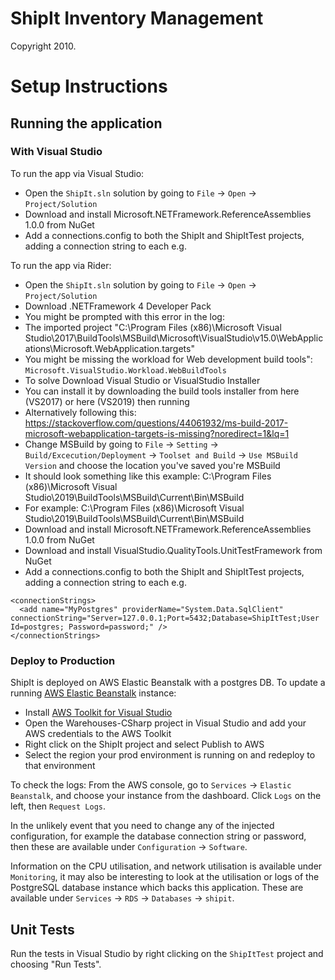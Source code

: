 ShipIt Inventory Management
===========================

Copyright 2010.

# Setup Instructions

## Running the application

### With Visual Studio

To run the app via Visual Studio:

* Open the `ShipIt.sln` solution by going to `File` -> `Open` -> `Project/Solution`
* Download and install Microsoft.NETFramework.ReferenceAssemblies 1.0.0 from NuGet
* Add a connections.config to both the ShipIt and ShipItTest projects, adding a connection string to each e.g.

To run the app via Rider:

* Open the `ShipIt.sln` solution by going to `File` -> `Open` -> `Project/Solution`
* Download .NETFramework 4 Developer Pack
* You might be prompted with this error in the log:
* The imported project "C:\Program Files (x86)\Microsoft Visual Studio\2017\BuildTools\MSBuild\Microsoft\VisualStudio\v15.0\WebApplications\Microsoft.WebApplication.targets"
* You might be missing the workload for Web development build tools": `Microsoft.VisualStudio.Workload.WebBuildTools` 
* To solve Download Visual Studio or VisualStudio Installer
* You can install it by downloading the build tools installer from here (VS2017) or here (VS2019) then running
* Alternatively following this: https://stackoverflow.com/questions/44061932/ms-build-2017-microsoft-webapplication-targets-is-missing?noredirect=1&lq=1
* Change MSBuild by going to `File` -> `Setting` -> `Build/Excecution/Deployment` -> `Toolset and Build` -> `Use MSBuild Version` and choose the location you've saved you're MSBuild
* It should look something like this example: C:\Program Files (x86)\Microsoft Visual Studio\2019\BuildTools\MSBuild\Current\Bin\MSBuild 
* For example: C:\Program Files (x86)\Microsoft Visual Studio\2019\BuildTools\MSBuild\Current\Bin\MSBuild 
* Download and install Microsoft.NETFramework.ReferenceAssemblies 1.0.0 from NuGet
* Download and install VisualStudio.QualityTools.UnitTestFramework from NuGet
* Add a connections.config to both the ShipIt and ShipItTest projects, adding a connection string to each e.g.
```
<connectionStrings>
  <add name="MyPostgres" providerName="System.Data.SqlClient" connectionString="Server=127.0.0.1;Port=5432;Database=ShipItTest;User Id=postgres; Password=password;" />
</connectionStrings>
```

### Deploy to Production

ShipIt is deployed on AWS Elastic Beanstalk with a postgres DB.
To update a running [AWS Elastic Beanstalk](https://aws.amazon.com/elasticbeanstalk/) instance:

* Install [AWS Toolkit for Visual Studio](https://aws.amazon.com/visualstudio/)
* Open the Warehouses-CSharp project in Visual Studio and add your AWS credentials to the AWS Toolkit
* Right click on the ShipIt project and select Publish to AWS
* Select the region your prod environment is running on and redeploy to that environment

To check the logs:  From the AWS console, go to `Services` -> `Elastic Beanstalk`, and
choose your instance from the dashboard.   Click `Logs` on the left, then `Request Logs`.

In the unlikely event that you need to change any of the injected configuration, for
example the database connection string or password, then these are available under
`Configuration` -> `Software`.

Information on the CPU utilisation, and network utilisation is available under `Monitoring`,
it may also be interesting to look at the utilisation or logs of the PostgreSQL database instance
which backs this application.  These are available under `Services` -> `RDS` -> `Databases`
-> `shipit`.

## Unit Tests

Run the tests in Visual Studio by right clicking on the `ShipItTest` project and
choosing "Run Tests".
